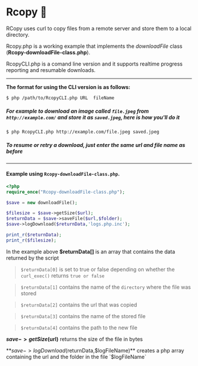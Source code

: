 # Rcopy :floppy_disk:
RCopy uses curl to copy files from a remote server and store them to a local directory.

Rcopy.php is a working example that implements the _downloadFile_ class (**Rcopy-downloadFile-class.php**).

RcopyCLI.php is a comand line version and it supports realtime progress reporting and resumable downloads.

___

**The format for using the CLI version is as follows:**

```bash
$ php /path/to/RcopyCLI.php URL  fileName
```

##### For example to download an image called `file.jpeg` from `http://example.com/` and store it as `saved.jpeg`, here is how you'll do it

```bash
$ php RcopyCLI.php http://example.com/file.jpeg saved.jpeg

```
##### **_To resume or retry a download, just enter the same url and file name as before_** 
___

#### Example using `Rcopy-downloadFile-class.php`.  


```php
<?php
require_once("Rcopy-downloadFile-class.php");

$save = new downloadFile();

$filesize = $save->getSize($url);
$returnData = $save->saveFile($url,$folder);
$save->logDownload($returnData,'logs.php.inc');

print_r($returnData);
print_r($filesize);

```

In the example above **$returnData[]** is an array that contains the data returned by the script

> `$returnData[0]` is set to true or false depending on whether the `curl_exec()` returns `true or false`

> `$returnData[1]` contains the name of the `directory` where the file was stored

> `$returnData[2]` contains the url that was copied

> `$returnData[3]` contains the name of the stored file

> `$returnData[4]` contains the path to the new file 

**$save->getSize($url)** returns the size of the file in bytes

**$save->logDownload($returnData,$logFileName)** creates a php array containing the url and the folder in the file `$logFileName`
